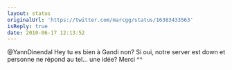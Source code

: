 ```yaml
---
layout: status
originalUrl: 'https://twitter.com/marcgg/status/16383433563'
isReply: true
date: 2010-06-17 12:13:52
---
```


@YannDinendal Hey tu es bien à Gandi non? Si oui, notre server est down et personne ne répond au tel... une idée? Merci ^^
